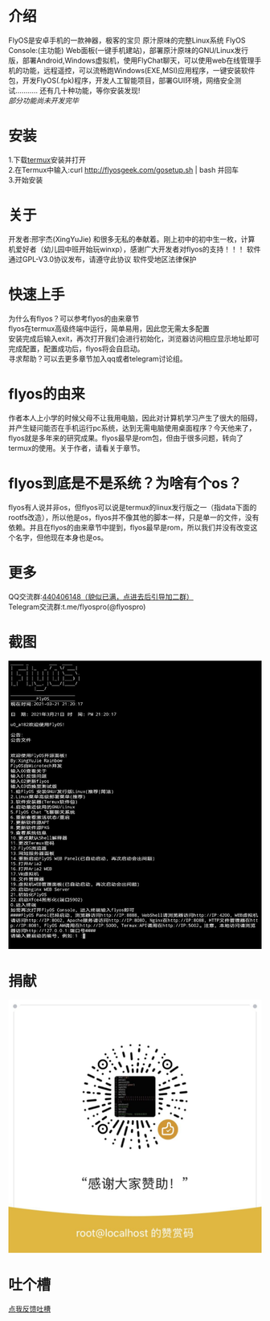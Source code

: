 # 介绍
FlyOS是安卓手机的一款神器，极客的宝贝
原汁原味的完整Linux系统
FlyOS Console:(主功能)
Web面板(一键手机建站)，部署原汁原味的GNU/Linux发行版，部署Android,Windows虚拟机，使用FlyChat聊天，可以使用web在线管理手机的功能，远程遥控，可以流畅跑Windows(EXE,MSI)应用程序，一键安装软件包，开发FlyOS(.fpk)程序，开发人工智能项目，部署GUI环境，网络安全测试...........
还有几十种功能，等你安装发现!  
*部分功能尚未开发完毕*  
# 安装
1.下载[termux](http://f-droid.org/en/packages/com.termux/)安装并打开  
2.在Termux中输入:curl http://flyosgeek.com/gosetup.sh | bash 并回车  
3.开始安装
# 关于
开发者:邢宇杰(XingYuJie) 和很多无私的奉献着。刚上初中的初中生一枚，计算机爱好者（幼儿园中班开始玩winxp），感谢广大开发者对flyos的支持！！！
软件通过GPL-V3.0协议发布，请遵守此协议
软件受地区法律保护
# 快速上手
为什么有flyos？可以参考flyos的由来章节  
flyos在termux高级终端中运行，简单易用，因此您无需太多配置  
安装完成后输入exit，再次打开我们会进行初始化，浏览器访问相应显示地址即可完成配置，配置成功后，flyos将会自启动。  
寻求帮助？可以去更多章节加入qq或者telegram讨论组。
# flyos的由来
作者本人上小学的时候父母不让我用电脑，因此对计算机学习产生了很大的阻碍，并产生疑问能否在手机运行pc系统，达到无需电脑使用桌面程序？今天他来了，flyos就是多年来的研究成果。flyos最早是rom包，但由于很多问题，转向了termux的使用。关于作者，请看关于章节。
# flyos到底是不是系统？为啥有个os？
flyos有人说并非os，但flyos可以说是termux的linux发行版之一（指data下面的rootfs改造），所以他是os，flyos并不像其他的脚本一样，只是单一的文件，没有依赖。并且在flyos的由来章节中提到，flyos最早是rom，所以我们并没有改变这个名字，但他现在本身也是os。
# 更多
QQ交流群:[440406148（貌似已满，点进去后引导加二群）](https://jq.qq.com/?_wv=1027&k=Gd5z9j7v)  
Telegram交流群:t.me/flyospro(@flyospro)
# 截图
![](img/screenshot.jpg)  
# 捐献
![](img/donate.jpg)
# 吐个槽
[点我反馈吐槽](https://support.qq.com/product/323431)
